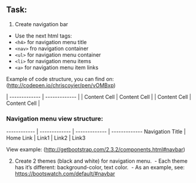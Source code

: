 ## Task:
1. Create navigation bar
 - Use the next html tags:
 - ```<h4>``` for navigation menu title
 - ```<nav>``` fro navigation container
 - ```<ul>``` for navigation menu container
 - ```<li>``` for navigation menu items
 - ```<a>``` for navigation menu item links

Example of code structure, you can find on:
(http://codepen.io/chriscoyier/pen/vOMBxp)

| ------------- | ------------- |
| Content Cell  | Content Cell  |
| Content Cell  | Content Cell  |


### Navigation menu view structure:
------------ | ------------- | ------------- | ------------- 
Navigation Title |  Home Link | Link1 | Link2 | Link3

View example: (http://getbootstrap.com/2.3.2/components.html#navbar)

2. Create 2 themes (black and white) for navigation menu.  - Each theme has it’s different: background-color, text color.  - As an example, see: https://bootswatch.com/default/#navbar 